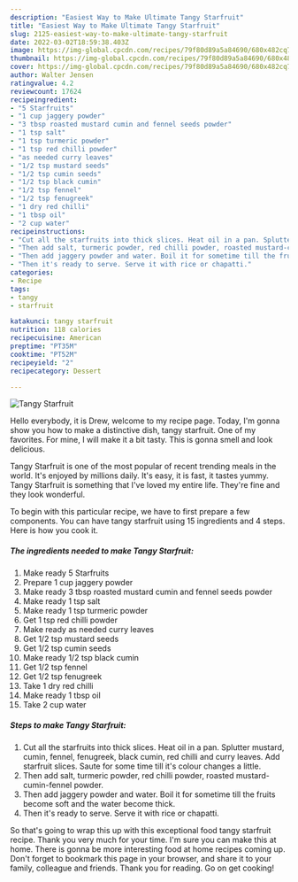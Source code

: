 ```yaml
---
description: "Easiest Way to Make Ultimate Tangy Starfruit"
title: "Easiest Way to Make Ultimate Tangy Starfruit"
slug: 2125-easiest-way-to-make-ultimate-tangy-starfruit
date: 2022-03-02T18:59:38.403Z
image: https://img-global.cpcdn.com/recipes/79f80d89a5a84690/680x482cq70/tangy-starfruit-recipe-main-photo.jpg
thumbnail: https://img-global.cpcdn.com/recipes/79f80d89a5a84690/680x482cq70/tangy-starfruit-recipe-main-photo.jpg
cover: https://img-global.cpcdn.com/recipes/79f80d89a5a84690/680x482cq70/tangy-starfruit-recipe-main-photo.jpg
author: Walter Jensen
ratingvalue: 4.2
reviewcount: 17624
recipeingredient:
- "5 Starfruits"
- "1 cup jaggery powder"
- "3 tbsp roasted mustard cumin and fennel seeds powder"
- "1 tsp salt"
- "1 tsp turmeric powder"
- "1 tsp red chilli powder"
- "as needed curry leaves"
- "1/2 tsp mustard seeds"
- "1/2 tsp cumin seeds"
- "1/2 tsp black cumin"
- "1/2 tsp fennel"
- "1/2 tsp fenugreek"
- "1 dry red chilli"
- "1 tbsp oil"
- "2 cup water"
recipeinstructions:
- "Cut all the starfruits into thick slices. Heat oil in a pan. Splutter mustard, cumin, fennel, fenugreek, black cumin, red chilli and curry leaves. Add starfruit slices. Saute for some time till it's colour changes a little."
- "Then add salt, turmeric powder, red chilli powder, roasted mustard-cumin-fennel powder."
- "Then add jaggery powder and water. Boil it for sometime till the fruits become soft and the water become thick."
- "Then it's ready to serve. Serve it with rice or chapatti."
categories:
- Recipe
tags:
- tangy
- starfruit

katakunci: tangy starfruit 
nutrition: 118 calories
recipecuisine: American
preptime: "PT35M"
cooktime: "PT52M"
recipeyield: "2"
recipecategory: Dessert

---
```



![Tangy Starfruit](https://img-global.cpcdn.com/recipes/79f80d89a5a84690/680x482cq70/tangy-starfruit-recipe-main-photo.jpg)

Hello everybody, it is Drew, welcome to my recipe page. Today, I'm gonna show you how to make a distinctive dish, tangy starfruit. One of my favorites. For mine, I will make it a bit tasty. This is gonna smell and look delicious.

Tangy Starfruit is one of the most popular of recent trending meals in the world. It's enjoyed by millions daily. It's easy, it is fast, it tastes yummy. Tangy Starfruit is something that I've loved my entire life. They're fine and they look wonderful.




To begin with this particular recipe, we have to first prepare a few components. You can have tangy starfruit using 15 ingredients and 4 steps. Here is how you cook it.

<!--inarticleads1-->

##### The ingredients needed to make Tangy Starfruit:

1. Make ready 5 Starfruits
1. Prepare 1 cup jaggery powder
1. Make ready 3 tbsp roasted mustard cumin and fennel seeds powder
1. Make ready 1 tsp salt
1. Make ready 1 tsp turmeric powder
1. Get 1 tsp red chilli powder
1. Make ready as needed curry leaves
1. Get 1/2 tsp mustard seeds
1. Get 1/2 tsp cumin seeds
1. Make ready 1/2 tsp black cumin
1. Get 1/2 tsp fennel
1. Get 1/2 tsp fenugreek
1. Take 1 dry red chilli
1. Make ready 1 tbsp oil
1. Take 2 cup water




<!--inarticleads2-->

##### Steps to make Tangy Starfruit:

1. Cut all the starfruits into thick slices. Heat oil in a pan. Splutter mustard, cumin, fennel, fenugreek, black cumin, red chilli and curry leaves. Add starfruit slices. Saute for some time till it's colour changes a little.
1. Then add salt, turmeric powder, red chilli powder, roasted mustard-cumin-fennel powder.
1. Then add jaggery powder and water. Boil it for sometime till the fruits become soft and the water become thick.
1. Then it's ready to serve. Serve it with rice or chapatti.




So that's going to wrap this up with this exceptional food tangy starfruit recipe. Thank you very much for your time. I'm sure you can make this at home. There is gonna be more interesting food at home recipes coming up. Don't forget to bookmark this page in your browser, and share it to your family, colleague and friends. Thank you for reading. Go on get cooking!
